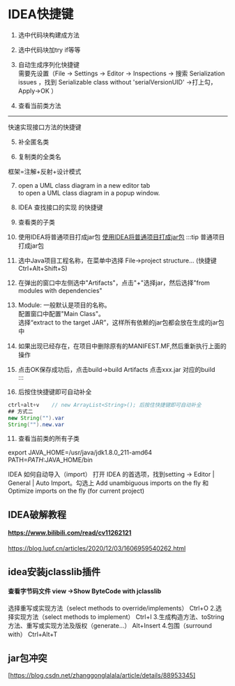 # IDEA快捷键

1. <Badge text="ctrl +alt +m"/>  选中代码块构建成方法
2. <Badge text="ctrl +alt +T"/>  选中代码块加try if等等
3. <Badge text="alt  + enter"/>  自动生成序列化快捷键  
需要先设置（File -> Settings -> Editor -> Inspections -> 搜索 Serialization issues ，找到 Serializable class without 'serialVersionUID' ->打上勾，Apply->OK ）  

4. <Badge text="alt +7"/>   查看当前类方法    

---------------------------------------

<Badge text="Ctrl+O"/>  快速实现接口方法的快捷键  

5. <Badge text="alt + enter"/>  补全匿名类

6. <Badge text="ctrl + alt + shift + c"/>  复制类的全类名

框架=注解+反射+设计模式

7. <Badge text="Ctrl+Alt+Shift+U"/>  open a UML class diagram in a new editor tab    
   <Badge text="Ctrl+Alt+U "/>to  open a UML class diagram in a popup window.  

8. <Badge text="ctrl + alt +B"/>  IDEA 查找接口的实现 的快捷键

9. <Badge text=" Navigate -> Type Hierarchy"/> 查看类的子类

10. 使用IDEA将普通项目打成jar包
<a href='https://blog.csdn.net/weixin_38201936/article/details/88018493'>使用IDEA将普通项目打成jar包</a>
:::tip 普通项目打成jar包
1. 选中Java项目工程名称，在菜单中选择 File->project structure... (快捷键Ctrl+Alt+Shift+S)
2. 在弹出的窗口中左侧选中"Artifacts"，点击"+"选择jar，然后选择"from modules with dependencies"
3. Module: 一般默认是项目的名称。  
    配置窗口中配置"Main Class"。  
    选择“extract to the target JAR”，这样所有依赖的jar包都会放在生成的jar包中  
4. 如果出现已经存在，在项目中删除原有的MANIFEST.MF,然后重新执行上面的操作  
5. 点击OK保存成功后，点击build->build Artifacts    点击xxx.jar 对应的build  
:::

11. 后按住快捷键即可自动补全 
```java
ctrl+alt+v    // new ArrayList<String>(); 后按住快捷键即可自动补全 
## 方式二
new String("").var
String("").new.var
```
11. <Badge text="ctrl + h"/>  查看当前类的所有子类

export JAVA_HOME=/usr/java/jdk1.8.0_211-amd64
PATH=$PATH:$JAVA_HOME/bin

IDEA 如何自动导入（import）
打开 IDEA 的首选项，找到setting -> Editor | General | Auto Import。勾选上 Add unambiguous imports on the fly 和 Optimize imports on the fly (for current project)


## IDEA破解教程 

#### https://www.bilibili.com/read/cv11262121

<a herf='https://blog.lupf.cn/articles/2020/12/03/1606959540262.html'>https://blog.lupf.cn/articles/2020/12/03/1606959540262.html</a>

##  idea安装jclasslib插件 

#### 查看字节码文件 view ->Show ByteCode with jclasslib


选择重写或实现方法（select methods to override/implements）
Ctrl+O
2.选择实现方法（select methods to implement）
Ctrl+I
3.生成构造方法、toString方法、重写或实现方法及版权（generate...）
Alt+Insert
4.包围（surround with）
Ctrl+Alt+T  

## jar包冲突
[https://blog.csdn.net/zhanggonglalala/article/details/88953345]
